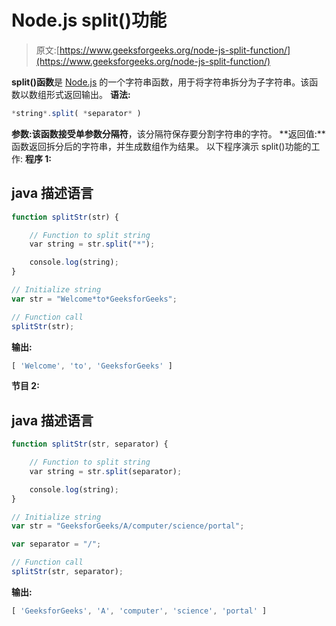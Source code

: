 # Node.js split()功能

> 原文:[https://www.geeksforgeeks.org/node-js-split-function/](https://www.geeksforgeeks.org/node-js-split-function/)

**split()函数**是 [Node.js](https://www.geeksforgeeks.org/introduction-to-nodejs/) 的一个字符串函数，用于将字符串拆分为子字符串。该函数以数组形式返回输出。
**语法:**

```js
*string*.split( *separator* )
```

**参数:**该函数接受单参数**分隔符**，该分隔符保存要分割字符串的字符。
**返回值:**函数返回拆分后的字符串，并生成数组作为结果。
以下程序演示 split()功能的工作:
**程序 1:**

## java 描述语言

```js
function splitStr(str) {

    // Function to split string
    var string = str.split("*");

    console.log(string);
}

// Initialize string
var str = "Welcome*to*GeeksforGeeks";

// Function call
splitStr(str);    
```

**输出:**

```js
[ 'Welcome', 'to', 'GeeksforGeeks' ]
```

**节目 2:**

## java 描述语言

```js
function splitStr(str, separator) {

    // Function to split string
    var string = str.split(separator);

    console.log(string);
}

// Initialize string
var str = "GeeksforGeeks/A/computer/science/portal";

var separator = "/";

// Function call
splitStr(str, separator);
```

**输出:**

```js
[ 'GeeksforGeeks', 'A', 'computer', 'science', 'portal' ]
```